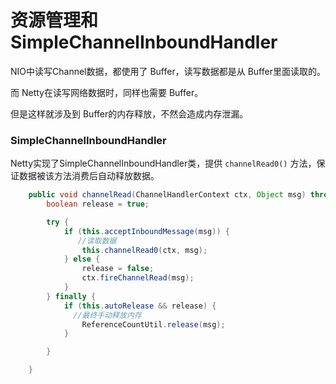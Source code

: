 # 资源管理和SimpleChannelInboundHandler

NIO中读写Channel数据，都使用了 Buffer，读写数据都是从 Buffer里面读取的。

而 Netty在读写网络数据时，同样也需要 Buffer。

但是这样就涉及到 Buffer的内存释放，不然会造成内存泄漏。

### SimpleChannelInboundHandler

Netty实现了SimpleChannelInboundHandler类，提供 `channelRead0()` 方法，保证数据被该方法消费后自动释放数据。

```java
    public void channelRead(ChannelHandlerContext ctx, Object msg) throws Exception {
        boolean release = true;

        try {
            if (this.acceptInboundMessage(msg)) {
               //读取数据
                this.channelRead0(ctx, msg);
            } else {
                release = false;
                ctx.fireChannelRead(msg);
            }
        } finally {
            if (this.autoRelease && release) {
              //最终手动释放内存
                ReferenceCountUtil.release(msg);
            }

        }

    }
```